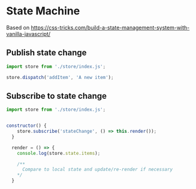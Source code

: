 # State Machine

Based on https://css-tricks.com/build-a-state-management-system-with-vanilla-javascript/


## Publish state change
```javascript
import store from './store/index.js';

store.dispatch('addItem', 'A new item');
```



## Subscribe to state change
```javascript
import store from './store/index.js';


constructor() {
    store.subscribe('stateChange', () => this.render());
  }

  render = () => {
    console.log(store.state.items);

    /**
      Compare to local state and update/re-render if necessary
    */
  }
```
